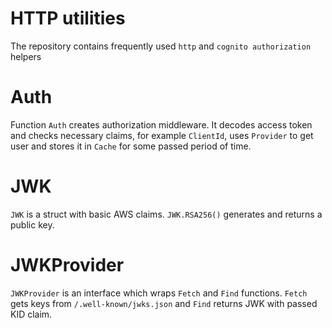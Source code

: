 # HTTP utilities

The repository contains frequently used `http` and `cognito authorization` helpers

# Auth

Function `Auth` creates authorization middleware.
It decodes access token and checks necessary claims, for example `ClientId`, uses `Provider` to get user and stores it in `Cache` for some passed period of time.

# JWK

`JWK` is a struct with basic AWS claims.
`JWK.RSA256()` generates and returns a public key.

# JWKProvider

`JWKProvider` is an interface which wraps `Fetch` and `Find` functions. `Fetch` gets keys from `/.well-known/jwks.json` and `Find` returns JWK with passed KID claim.
